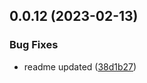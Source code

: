 ## 0.0.12 (2023-02-13)


### Bug Fixes

* readme updated ([38d1b27](https://github.com/SubxX/QuizRun/commit/38d1b27bdc9b98ece04d0e86c014dbfca1838bfb))



